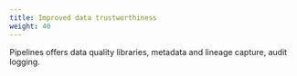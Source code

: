 ```yaml
---
title: Improved data trustworthiness
weight: 40
---
```


Pipelines offers data quality libraries, metadata and lineage capture, audit logging.
